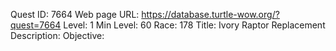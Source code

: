 Quest ID: 7664
Web page URL: https://database.turtle-wow.org/?quest=7664
Level: 1
Min Level: 60
Race: 178
Title: Ivory Raptor Replacement
Description: 
Objective: 
